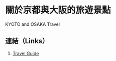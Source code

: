 # 關於京都與大阪的旅遊景點

KYOTO and OSAKA Travel


## 連結（Links）

1. [Travel Guide](https://liugoldent.github.io/Travel/Travel.html)

